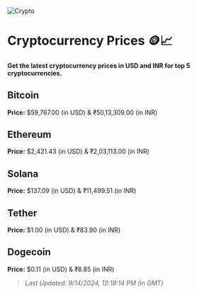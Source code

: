 
![Crypto](https://www.techguide.com.au/wp-content/uploads/2020/11/crypto3.jpeg)

# Cryptocurrency Prices 🪙📈

#### Get the latest cryptocurrency prices in USD and INR for top 5 cryptocurrencies.

## Bitcoin

**Price:** $59,767.00 (in USD) & ₹50,13,309.00 (in INR)

## Ethereum

**Price:** $2,421.43 (in USD) & ₹2,03,113.00 (in INR)

## Solana

**Price:** $137.09 (in USD) & ₹11,499.51 (in INR)

## Tether

**Price:** $1.00 (in USD) & ₹83.90 (in INR)

## Dogecoin

**Price:** $0.11 (in USD) & ₹8.85 (in INR)

> _Last Updated: 9/14/2024, 12:18:14 PM (in GMT)_
